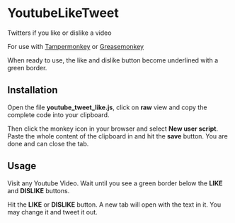 # YoutubeLikeTweet
Twitters if you like or dislike a video

For use with [Tampermonkey](https://chrome.google.com/webstore/detail/tampermonkey/dhdgffkkebhmkfjojejmpbldmpobfkfo?hl=de) or [Greasemonkey](https://wiki.greasespot.net/Greasemonkey)

When ready to use, the like and dislike button become underlined with a green border.

## Installation
Open the file **youtube_tweet_like.js**,
click on **raw** view and copy the complete code into your clipboard.

Then click the monkey icon in your browser and select **New user script**.
Paste the whole content of the clipboard in and hit the **save** button. You are done and can close the tab.

## Usage
Visit any Youtube Video. Wait until you see a green border below the **LIKE** and **DISLIKE** buttons.

Hit the **LIKE** or **DISLIKE** button. A new tab will open with the text in it. You may change it and tweet it out.
